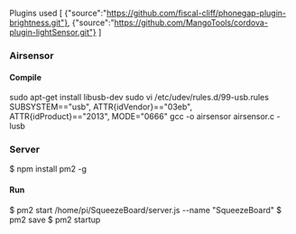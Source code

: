 Plugins used
[
  {"source":"https://github.com/fiscal-cliff/phonegap-plugin-brightness.git"},
  {"source":"https://github.com/MangoTools/cordova-plugin-lightSensor.git"}
]


### Airsensor
#### Compile
sudo apt-get install libusb-dev
sudo vi /etc/udev/rules.d/99-usb.rules
SUBSYSTEM=="usb", ATTR{idVendor}=="03eb", ATTR{idProduct}=="2013", MODE="0666"
gcc -o airsensor airsensor.c -lusb

### Server
$ npm install pm2 -g

#### Run
$ pm2 start /home/pi/SqueezeBoard/server.js --name "SqueezeBoard"
$ pm2 save
$ pm2 startup
